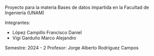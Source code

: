 Proyecto para la materia Bases de datos impartida en la Facultad de Ingeniería (UNAM)

Integrantes:

  -  López Campillo Francisco Daniel
  -  Vigi Garduño Marco Alejandro

Semestre: 2024 - 2
Profesor: Jorge Alberto Rodríguez Campos
